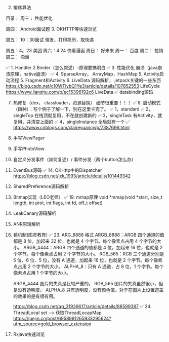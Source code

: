 
2. 排序算法


目录：
周三：
性能优化

周四：
Android面试题
3. OKHTTP等快速浏览

周五：
10：30面试
理发，打印简历，取快递

周五：4。23  美团
周六：4.24   快看漫画
周日：       好未来
周一：       百度
周二：       拉钩
周三：       滴滴


✅ 1. Handler
2.Binder（怎么叙述）-原理要搞明白
✅ 3. 性能优化 崩溃（java崩溃原理，native崩溃）
✅ 4. SparseArray， ArrayMap，HashMap
5. Activity启动流程
5. Fragment和Activity
6. LiveData 源码解析， jetpack关键的一些东西
    https://blog.csdn.net/c10WTiybQ1Ye3/article/details/107852553  LifeCycle
    https://www.jianshu.com/p/ec15396192c6   LiveData
✅ databinding源码

7. 热修复（dex， classloader，资源替换） 细节很重要！！！
✅ 8. 启动模式（四种）：写个例子了解一下，别在这里卡壳了。
✅ 	1，standard
✅ 	2，singleTop  在栈顶就复用，不在就创建新的
✅ 	3，singleTask 有Activity，就复用，并清空上面的
✅ 	4，singleInstance 全局就有一个
✅ 	https://www.cnblogs.com/claireyuancy/p/7387696.html
9. 手写ViewPager
10. 手写PhotoView
11. 自定义分发事件（如何复述）/ 事件分发（两个button怎么办）
12. EventBus源码
✅ 14. OKHttp中的Dispatcher    https://blog.csdn.net/lxk_1993/article/details/101449342
15. SharedPreference源码解析
18. Bitmap实现（LEO老师）
✅ 19. mmap原理 void *mmap(void *start, size_t length, int prot, int flags, int fd, off_t offset)
20. LeakCanary源码解析
21. ANR原理解析
22. 锁机制(图灵教育)
✅ 23. ARG_8888 格式
    ARGB_8888：ARGB 四个通道的值都是 8 位，加起来 32 位，也就是 4 个字节。每个像素点占用 4 个字节的大小。
    ARGB_4444：ARGB 四个通道的值都是 4 位，加起来 16 位，也就是 2 个字节。每个像素点占用 2 个字节的大小。
    RGB_565：RGB 三个通道分别是 5 位、6 位、5 位，没有 A 通道，加起来 16 位，也就是 2 个字节。每个像素点占用 2 个字节的大小。
    ALPHA_8：只有 A 通道，占 8 位，1 个字节。每个像素点占用 1 个字节的大小。

    ARGB_4444 图片的失真是比较严重的。
    RGB_565 图片的失真虽然很小，但是没有透明度。
    ALPHA_8 只有透明度，没有颜色值。对于在图片上设置遮盖的效果的是有很有用。

    https://blog.csdn.net/qq_31939617/article/details/88599387
✅ 24. ThreadLocal
    set --> 获取ThreadLocapMap
    https://juejin.cn/post/6958991265933295624?utm_source=gold_browser_extension

25. Rxjava快速浏览





